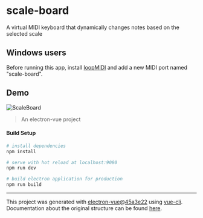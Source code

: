 # scale-board
A virtual MIDI keyboard that dynamically changes notes based on the selected scale


## Windows users
Before running this app, install [loopMIDI](http://www.tobias-erichsen.de/software/loopmidi.html) and add a new MIDI port named "scale-board".

## Demo
![ScaleBoard](https://olegpublic.s3.amazonaws.com/scale-board.png)

> An electron-vue project

#### Build Setup

``` bash
# install dependencies
npm install

# serve with hot reload at localhost:9080
npm run dev

# build electron application for production
npm run build


```

---

This project was generated with [electron-vue](https://github.com/SimulatedGREG/electron-vue)@[45a3e22](https://github.com/SimulatedGREG/electron-vue/tree/45a3e224e7bb8fc71909021ccfdcfec0f461f634) using [vue-cli](https://github.com/vuejs/vue-cli). Documentation about the original structure can be found [here](https://simulatedgreg.gitbooks.io/electron-vue/content/index.html).

